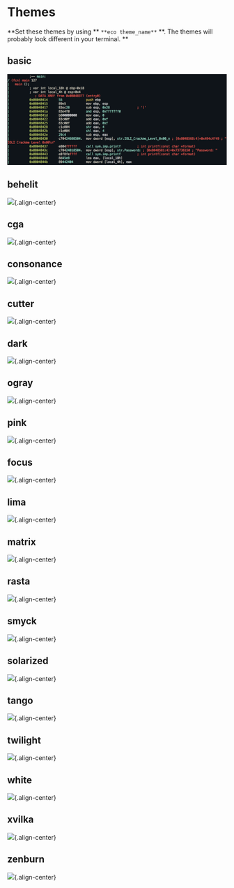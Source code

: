 # Themes

**Set these themes by using ** `**eco theme_name**` **. The themes will probably look different in your terminal. ** 

## basic

  ![Base](/uploads/themes/base.png "Base")

## behelit

  ![](https://static.notion-static.com/336f000b-3619-403d-bca2-5f95985fd732/Untitled){.align-center}

## cga

  ![](https://static.notion-static.com/a9c8b9c2-c749-40d8-8a8c-91a3331043ab/Untitled){.align-center}

## consonance

  ![](https://static.notion-static.com/db0f88ee-ef6e-4038-946f-e479d10adf4a/Untitled){.align-center}

## cutter

  ![](https://static.notion-static.com/852e2f8e-d374-4350-bf75-a7a99c0d3353/Untitled){.align-center}

## dark

  ![](https://static.notion-static.com/f76c0e3d-226c-47a4-89e4-241146f7e61d/Untitled){.align-center}

## ogray

  ![](https://static.notion-static.com/fe177df6-66a6-4ece-954c-07df3e8a9fb3/Untitled){.align-center}

## pink

  ![](https://static.notion-static.com/299a8d76-98a7-4490-bc70-d681dcfc1926/Untitled){.align-center}

## focus

  ![](https://static.notion-static.com/5869dd0c-7056-4ea3-bc00-be00f888b693/Untitled){.align-center}

## lima

  ![](https://static.notion-static.com/cccc1c2e-780d-481e-a8a4-2d1e9977d310/Untitled){.align-center}

## matrix

  ![](https://static.notion-static.com/c16769d5-bc18-4a6f-b9bb-dd190af6ba3e/Untitled){.align-center}

## rasta

  ![](https://static.notion-static.com/dae0fae2-4e92-476d-b936-5f56322579e4/Untitled){.align-center}

## smyck

  ![](https://static.notion-static.com/140efe45-8b36-4595-91e4-67a48f194925/Untitled){.align-center}

## solarized

  ![](https://static.notion-static.com/49fdcdc6-d688-4fe4-a410-54a84817f65f/Untitled){.align-center}

## tango

  ![](https://static.notion-static.com/b41fb7a2-9067-4bc2-9ea5-e2c68323c472/Untitled){.align-center}

## twilight

  ![](https://static.notion-static.com/aad1b013-c12b-4978-840b-db61430164ae/Untitled){.align-center}

## white

  ![](https://static.notion-static.com/f7630f60-e5f2-4a9b-b73a-136bec8cf1b6/Untitled){.align-center}

## xvilka

  ![](https://static.notion-static.com/defab2d2-5010-4f91-812e-6c66797a1f79/Untitled){.align-center}

## zenburn

  ![](https://static.notion-static.com/a520b6dd-1179-474d-ba29-08f4bdba748f/Untitled){.align-center}
